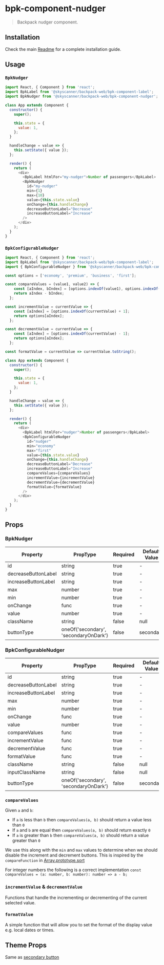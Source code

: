 # bpk-component-nudger

> Backpack nudger component.

## Installation

Check the main [Readme](https://github.com/skyscanner/backpack#usage) for a complete installation guide.

## Usage

### `BpkNudger`

```js
import React, { Component } from 'react';
import BpkLabel from '@skyscanner/backpack-web/bpk-component-label';
import BpkNudger from '@skyscanner/backpack-web/bpk-component-nudger';

class App extends Component {
  constructor() {
    super();

    this.state = {
      value: 1,
    };
  }

  handleChange = value => {
    this.setState({ value });
  };

  render() {
    return (
      <div>
        <BpkLabel htmlFor="my-nudger">Number of passengers</BpkLabel>
        <BpkNudger
          id="my-nudger"
          min={1}
          max={10}
          value={this.state.value}
          onChange={this.handleChange}
          decreaseButtonLabel="Decrease"
          increaseButtonLabel="Increase"
        />
      </div>
    );
  }
}
```

### `BpkConfigurableNudger`

```js
import React, { Component } from 'react';
import BpkLabel from '@skyscanner/backpack-web/bpk-component-label';
import { BpkConfigurableNudger } from '@skyscanner/backpack-web/bpk-component-nudger';

const options = ['economy', 'premium', 'business', 'first'];

const compareValues = (value1, value2) => {
    const [aIndex, bIndex] = [options.indexOf(value1), options.indexOf(value2)];
    return aIndex - bIndex;
  };

const incrementValue = currentValue => {
    const [aIndex] = [options.indexOf(currentValue) + 1];
    return options[aIndex];
  };

const decrementValue = currentValue => {
    const [aIndex] = [options.indexOf(currentValue) - 1];
    return options[aIndex];
  };

const formatValue = currentValue => currentValue.toString();

class App extends Component {
  constructor() {
    super();

    this.state = {
      value: 1,
    };
  }

  handleChange = value => {
    this.setState({ value });
  };

  render() {
    return (
      <div>
        <BpkLabel htmlFor="nudger">Number of passengers</BpkLabel>
        <BpkConfigurableNudger
          id="nudger"
          min="economy"
          max="first"
          value={this.state.value}
          onChange={this.handleChange}
          decreaseButtonLabel="Decrease"
          increaseButtonLabel="Increase"
          compareValues={compareValues}
          incrementValue={incrementValue}
          decrementValue={decrementValue}
          formatValue={formatValue}
        />
      </div>
    );
  }
}
```

## Props

### BpkNudger

| Property            | PropType                      | Required | Default Value |
| ------------------- | ----------------------------- | -------- | ------------- |
| id                  | string                        | true     | -             |
| decreaseButtonLabel | string                        | true     | -             |
| increaseButtonLabel | string                        | true     | -             |
| max                 | number                        | true     | -             |
| min                 | number                        | true     | -             |
| onChange            | func                          | true     | -             |
| value               | number                        | true     | -             |
| className           | string                        | false    | null          |
| buttonType          | oneOf('secondary', 'secondaryOnDark') | false    | secondary     |

### BpkConfigurableNudger

| Property            | PropType                      | Required | Default Value |
| ------------------- | ----------------------------- | -------- | ------------- |
| id                  | string                        | true     | -             |
| decreaseButtonLabel | string                        | true     | -             |
| increaseButtonLabel | string                        | true     | -             |
| max                 | number                        | true     | -             |
| min                 | number                        | true     | -             |
| onChange            | func                          | true     | -             |
| value               | number                        | true     | -             |
| compareValues       | func                          | true     | -             |
| incrementValue      | func                          | true     | -             |
| decrementValue      | func                          | true     | -             |
| formatValue         | func                          | true     | -             |
| className           | string                        | false    | null          |
| inputClassName      | string                        | false    | null          |
| buttonType          | oneOf('secondary', 'secondaryOnDark') | false    | secondary     |

### `compareValues`

Given `a` and `b`:
- If `a` is less than `b` then `compareValues(a, b)` should return a value less than `0`
- If  `a` and `b` are equal then `compareValues(a, b)` should return exactly `0`
- If `a` is greater than `b` then `compareValues(a, b)` should return a value greater than `0`

We use this along with the `min` and `max` values to determine when we should disable the increment and decrement buttons. This is inspired by the `compareFunction` in [Array.prototype.sort](https://developer.mozilla.org/en-US/docs/Web/JavaScript/Reference/Global_Objects/Array/sort#Description)

For integer numbers the following is a correct implementation `const compareValues = (a: number, b: number): number => a - b;`

### `incrementValue` & `decrementValue`

Functions that handle the incrementing or decrementing of the current selected value.

### `formatValue`

A simple function that will allow you to set the format of the display value e.g. local dates or times.

## Theme Props

Same as [secondary button](/components/web/buttons#theme-props)
